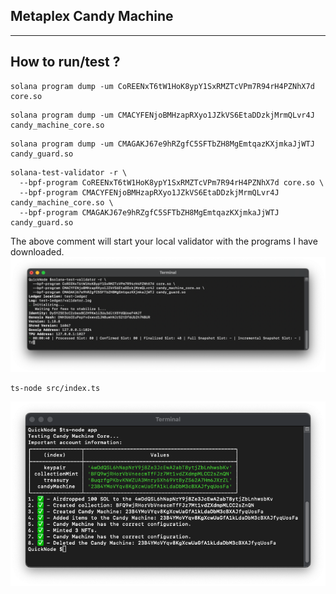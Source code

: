 ## Metaplex Candy Machine 

---

## How to run/test ?

```
solana program dump -um CoREENxT6tW1HoK8ypY1SxRMZTcVPm7R94rH4PZNhX7d core.so
```

```
solana program dump -um CMACYFENjoBMHzapRXyo1JZkVS6EtaDDzkjMrmQLvr4J candy_machine_core.so
```

```
solana program dump -um CMAGAKJ67e9hRZgfC5SFTbZH8MgEmtqazKXjmkaJjWTJ candy_guard.so
```

```
solana-test-validator -r \
  --bpf-program CoREENxT6tW1HoK8ypY1SxRMZTcVPm7R94rH4PZNhX7d core.so \
  --bpf-program CMACYFENjoBMHzapRXyo1JZkVS6EtaDDzkjMrmQLvr4J candy_machine_core.so \
  --bpf-program CMAGAKJ67e9hRZgfC5SFTbZH8MgEmtqazKXjmkaJjWTJ candy_guard.so
```

The above comment will start your local validator with the programs I have downloaded.
![validator](image.png)

```
ts-node src/index.ts

```
![alt text](image-1.png)
